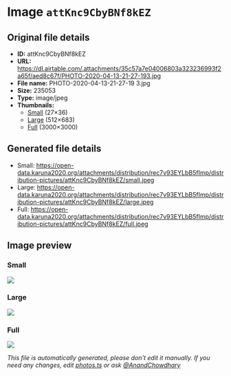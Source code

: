 # Image `attKnc9CbyBNf8kEZ`

## Original file details

- **ID:** attKnc9CbyBNf8kEZ
- **URL:** https://dl.airtable.com/.attachments/35c57a7e04006803a323236993f2a65f/aed8c67f/PHOTO-2020-04-13-21-27-193.jpg
- **File name:** PHOTO-2020-04-13-21-27-19 3.jpg
- **Size:** 235053
- **Type:** image/jpeg
- **Thumbnails:**
  - [Small](https://dl.airtable.com/.attachmentThumbnails/9124b8973292b7346e3f076a16d465a7/4064c2c5) (27×36)
  - [Large](https://dl.airtable.com/.attachmentThumbnails/3488d20c2d1bb3a182974a76687d610e/5f54e429) (512×683)
  - [Full](https://dl.airtable.com/.attachmentThumbnails/18a2b948d377cc555c68258f654ce06c/be2b4d91) (3000×3000)

## Generated file details

- Small: https://open-data.karuna2020.org/attachments/distribution/rec7v93EYLbB5fImp/distribution-pictures/attKnc9CbyBNf8kEZ/small.jpeg
- Large: https://open-data.karuna2020.org/attachments/distribution/rec7v93EYLbB5fImp/distribution-pictures/attKnc9CbyBNf8kEZ/large.jpeg
- Full: https://open-data.karuna2020.org/attachments/distribution/rec7v93EYLbB5fImp/distribution-pictures/attKnc9CbyBNf8kEZ/full.jpeg

## Image preview

### Small

![](https://open-data.karuna2020.org/attachments/distribution/rec7v93EYLbB5fImp/distribution-pictures/attKnc9CbyBNf8kEZ/small.jpeg)

### Large

![](https://open-data.karuna2020.org/attachments/distribution/rec7v93EYLbB5fImp/distribution-pictures/attKnc9CbyBNf8kEZ/large.jpeg)

### Full

![](https://open-data.karuna2020.org/attachments/distribution/rec7v93EYLbB5fImp/distribution-pictures/attKnc9CbyBNf8kEZ/full.jpeg)

_This file is automatically generated, please don't edit it manually. If you need any changes, edit [photos.ts](/photos.ts) or ask [@AnandChowdhary](https://github.com/AnandChowdhary)_

